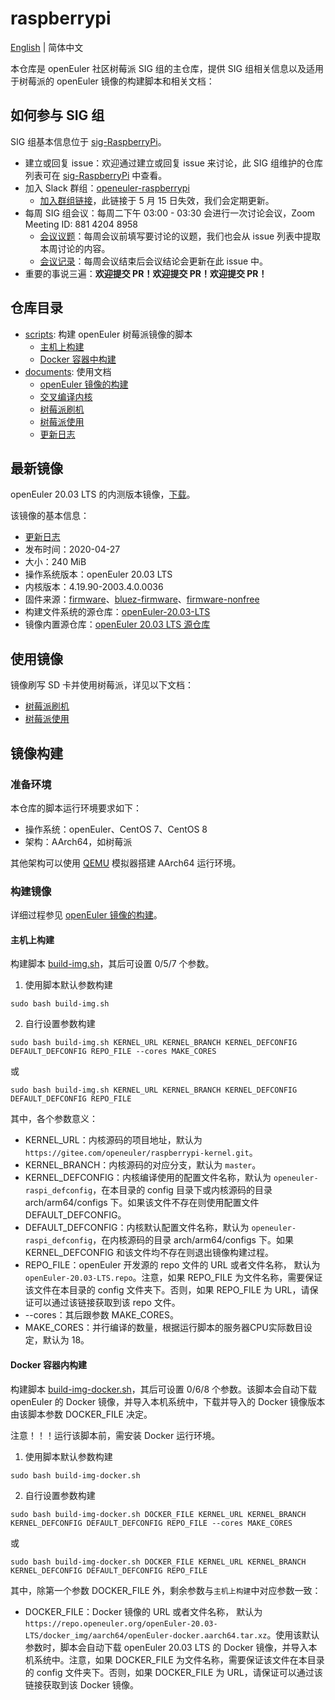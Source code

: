 # raspberrypi

[English](./README.en.md) | 简体中文

本仓库是 openEuler 社区树莓派 SIG 组的主仓库，提供 SIG 组相关信息以及适用于树莓派的 openEuler 镜像的构建脚本和相关文档：

## 如何参与 SIG 组

SIG 组基本信息位于 [sig-RaspberryPi](https://gitee.com/jianminw/community/tree/master/sig/sig-RaspberryPi)。

- 建立或回复 issue：欢迎通过建立或回复 issue 来讨论，此 SIG 组维护的仓库列表可在 [sig-RaspberryPi](https://gitee.com/jianminw/community/tree/master/sig/sig-RaspberryPi) 中查看。
- 加入 Slack 群组：[openeuler-raspberrypi](https://openeuler-raspberrypi.slack.com )
  - [加入群组链接](https://join.slack.com/t/openeuler-raspberrypi/shared_invite/zt-dlqztpyb-GSgR98xIAI06SoTpFiJH6A)，此链接于 5 月 15 日失效，我们会定期更新。
- 每周 SIG 组会议：每周二下午 03:00 - 03:30 会进行一次讨论会议，Zoom Meeting ID: 881 4204 8958
  - [会议议题](https://docs.google.com/document/d/1HuN7sWLiPuvGLqd-1tH1WAbzk51tgXpFBodp3dz_DBY/)：每周会议前填写要讨论的议题，我们也会从 issue 列表中提取本周讨论的内容。
  - [会议记录](https://gitee.com/openeuler/raspberrypi/issues/I1EYZ6?from=project-issue)：每周会议结束后会议结论会更新在此 issue 中。
- 重要的事说三遍：**欢迎提交 PR！欢迎提交 PR！欢迎提交 PR！**

## 仓库目录

- [scripts](./scripts): 构建 openEuler 树莓派镜像的脚本
  - [主机上构建](scripts/build-img.sh)
  - [Docker 容器中构建](scripts/build-img-docker.sh)
- [documents](./documents/): 使用文档
  - [openEuler 镜像的构建](documents/openEuler镜像的构建.md)
  - [交叉编译内核](documents/交叉编译内核.md)
  - [树莓派刷机](documents/树莓派刷机.md)
  - [树莓派使用](documents/树莓派使用.md)
  - [更新日志](documents/changelog.md)

## 最新镜像

openEuler 20.03 LTS 的内测版本镜像，[下载](https://isrc.iscas.ac.cn/EulixOS/repo/dailybuild/1/isos/20200427/openEuler_20200427121211.img.xz)。


该镜像的基本信息：

- [更新日志](documents/changelog.md)
- 发布时间：2020-04-27
- 大小：240 MiB
- 操作系统版本：openEuler 20.03 LTS
- 内核版本：4.19.90-2003.4.0.0036
- 固件来源：[firmware](https://github.com/raspberrypi/firmware)、[bluez-firmware](https://github.com/RPi-Distro/bluez-firmware)、[firmware-nonfree](https://github.com/RPi-Distro/firmware-nonfree)
- 构建文件系统的源仓库：[openEuler-20.03-LTS](http://repo.openeuler.org/openEuler-20.03-LTS/everything/aarch64/)
- 镜像内置源仓库：[openEuler 20.03 LTS 源仓库](https://gitee.com/openeuler/raspberrypi/blob/master/config/openEuler-20.03-LTS.repo)

## 使用镜像

镜像刷写 SD 卡并使用树莓派，详见以下文档：

- [树莓派刷机](documents/树莓派刷机.md)
- [树莓派使用](documents/树莓派使用.md)

## 镜像构建

### 准备环境

本仓库的脚本运行环境要求如下：

- 操作系统：openEuler、CentOS 7、CentOS 8
- 架构：AArch64，如树莓派

其他架构可以使用 [QEMU](https://www.qemu.org/) 模拟器搭建 AArch64 运行环境。

### 构建镜像

详细过程参见 [openEuler 镜像的构建](documents/openEuler镜像的构建.md)。

#### 主机上构建

构建脚本 [build-img.sh](scripts/build-img.sh)，其后可设置 0/5/7 个参数。

1. 使用脚本默认参数构建

`sudo bash build-img.sh`

2. 自行设置参数构建

`sudo bash build-img.sh KERNEL_URL KERNEL_BRANCH KERNEL_DEFCONFIG DEFAULT_DEFCONFIG REPO_FILE --cores MAKE_CORES`

或

`sudo bash build-img.sh KERNEL_URL KERNEL_BRANCH KERNEL_DEFCONFIG DEFAULT_DEFCONFIG REPO_FILE`

其中，各个参数意义：

- KERNEL_URL：内核源码的项目地址，默认为 `https://gitee.com/openeuler/raspberrypi-kernel.git`。
- KERNEL_BRANCH：内核源码的对应分支，默认为 `master`。
- KERNEL_DEFCONFIG：内核编译使用的配置文件名称，默认为 `openeuler-raspi_defconfig`，在本目录的 config 目录下或内核源码的目录 arch/arm64/configs 下。如果该文件不存在则使用配置文件 DEFAULT_DEFCONFIG。
- DEFAULT_DEFCONFIG：内核默认配置文件名称，默认为 `openeuler-raspi_defconfig`，在内核源码的目录 arch/arm64/configs 下。如果 KERNEL_DEFCONFIG 和该文件均不存在则退出镜像构建过程。
- REPO_FILE：openEuler 开发源的 repo 文件的 URL 或者文件名称， 默认为 `openEuler-20.03-LTS.repo`。注意，如果 REPO_FILE 为文件名称，需要保证该文件在本目录的 config 文件夹下。否则，如果 REPO_FILE 为 URL，请保证可以通过该链接获取到该 repo 文件。
- --cores：其后跟参数 MAKE_CORES。
- MAKE_CORES：并行编译的数量，根据运行脚本的服务器CPU实际数目设定，默认为 18。

#### Docker 容器内构建

构建脚本 [build-img-docker.sh](scripts/build-img-docker.sh)，其后可设置 0/6/8 个参数。该脚本会自动下载 openEuler 的 Docker 镜像，并导入本机系统中，下载并导入的 Docker 镜像版本由该脚本参数 DOCKER_FILE 决定。

注意！！！运行该脚本前，需安装 Docker 运行环境。

1. 使用脚本默认参数构建

`sudo bash build-img-docker.sh`

2. 自行设置参数构建

`sudo bash build-img-docker.sh DOCKER_FILE KERNEL_URL KERNEL_BRANCH KERNEL_DEFCONFIG DEFAULT_DEFCONFIG REPO_FILE --cores MAKE_CORES`

或

`sudo bash build-img-docker.sh DOCKER_FILE KERNEL_URL KERNEL_BRANCH KERNEL_DEFCONFIG DEFAULT_DEFCONFIG REPO_FILE`

其中，除第一个参数 DOCKER_FILE 外，剩余参数与`主机上构建`中对应参数一致：

- DOCKER_FILE：Docker 镜像的 URL 或者文件名称， 默认为 `https://repo.openeuler.org/openEuler-20.03-LTS/docker_img/aarch64/openEuler-docker.aarch64.tar.xz`。使用该默认参数时，脚本会自动下载 openEuler 20.03 LTS 的 Docker 镜像，并导入本机系统中。注意，如果 DOCKER_FILE 为文件名称，需要保证该文件在本目录的 config 文件夹下。否则，如果 DOCKER_FILE 为 URL，请保证可以通过该链接获取到该 Docker 镜像。
